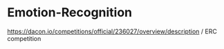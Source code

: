 # Emotion-Recognition
https://dacon.io/competitions/official/236027/overview/description / ERC competition
